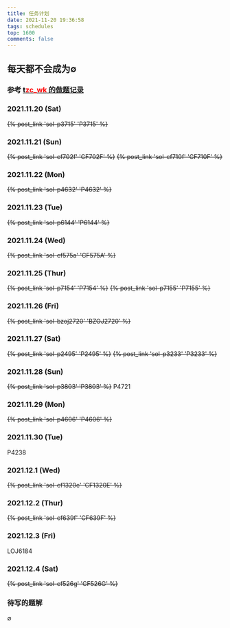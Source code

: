 ```yaml
---
title: 任务计划
date: 2021-11-20 19:36:58
tags: schedules
top: 1600
comments: false
---
```


## 每天都不会成为$\emptyset$

### 参考 [<font color=black>t</font><font color=red>zc_wk</font> 的做题记录](https://www.cnblogs.com/ET2006/p/rwjh.html)

### 2021.11.20 (Sat)
~~{% post_link 'sol-p3715' 'P3715' %}~~
### 2021.11.21 (Sun)
~~{% post_link 'sol-cf702f' 'CF702F' %}~~ ~~{% post_link 'sol-cf710f' 'CF710F' %}~~
### 2021.11.22 (Mon)
~~{% post_link 'sol-p4632' 'P4632' %}~~

### 2021.11.23 (Tue)
~~{% post_link 'sol-p6144' 'P6144' %}~~

### 2021.11.24 (Wed)
~~{% post_link 'sol-cf575a' 'CF575A' %}~~

### 2021.11.25 (Thur)
~~{% post_link 'sol-p7154' 'P7154' %}~~ ~~{% post_link 'sol-p7155' 'P7155' %}~~

### 2021.11.26 (Fri)
~~{% post_link 'sol-bzoj2720' 'BZOJ2720' %}~~

### 2021.11.27 (Sat)
~~{% post_link 'sol-p2495' 'P2495' %}~~ ~~{% post_link 'sol-p3233' 'P3233' %}~~

### 2021.11.28 (Sun)
~~{% post_link 'sol-p3803' 'P3803' %}~~ P4721

### 2021.11.29 (Mon)
~~{% post_link 'sol-p4606' 'P4606' %}~~

### 2021.11.30 (Tue)
P4238

### 2021.12.1 (Wed)
~~{% post_link 'sol-cf1320e' 'CF1320E' %}~~

### 2021.12.2 (Thur)
~~{% post_link 'sol-cf639f' 'CF639F' %}~~

### 2021.12.3 (Fri)
LOJ6184

### 2021.12.4 (Sat)
~~{% post_link 'sol-cf526g' 'CF526G' %}~~

### 待写的题解
$\emptyset$